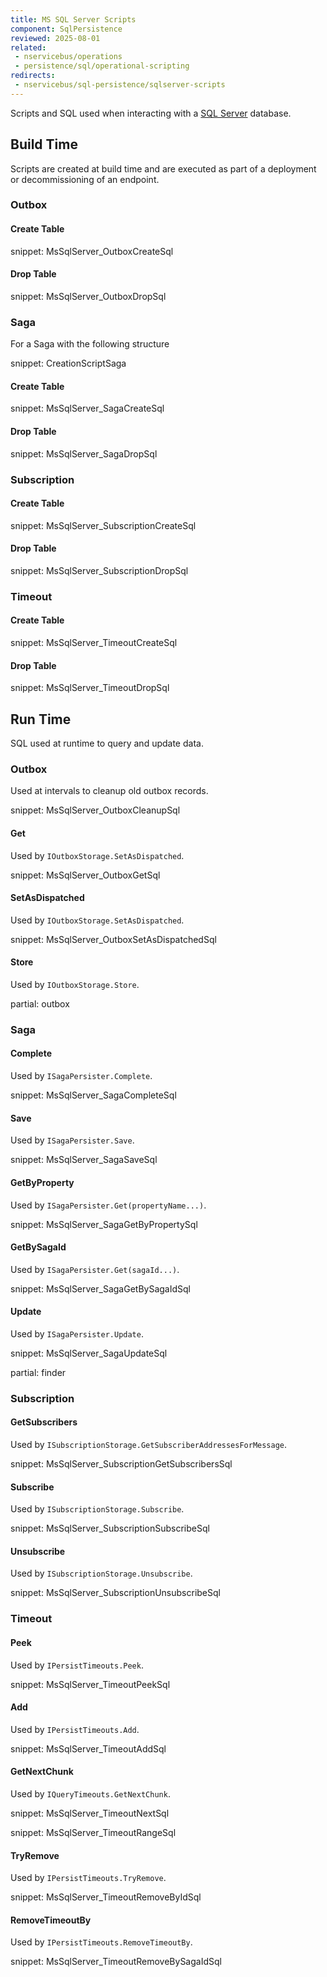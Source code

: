```yaml
---
title: MS SQL Server Scripts
component: SqlPersistence
reviewed: 2025-08-01
related:
 - nservicebus/operations
 - persistence/sql/operational-scripting
redirects:
 - nservicebus/sql-persistence/sqlserver-scripts
---
```



Scripts and SQL used when interacting with a [SQL Server](https://www.microsoft.com/en-au/sql-server/) database.


## Build Time

Scripts are created at build time and are executed as part of a deployment or decommissioning of an endpoint.


### Outbox


#### Create Table

snippet: MsSqlServer_OutboxCreateSql


#### Drop Table

snippet: MsSqlServer_OutboxDropSql


### Saga

For a Saga with the following structure 

snippet: CreationScriptSaga


#### Create Table

snippet: MsSqlServer_SagaCreateSql


#### Drop Table

snippet: MsSqlServer_SagaDropSql


### Subscription


#### Create Table

snippet: MsSqlServer_SubscriptionCreateSql


#### Drop Table

snippet: MsSqlServer_SubscriptionDropSql


### Timeout


#### Create Table

snippet: MsSqlServer_TimeoutCreateSql


#### Drop Table

snippet: MsSqlServer_TimeoutDropSql


## Run Time

SQL used at runtime to query and update data.


### Outbox

Used at intervals to cleanup old outbox records.

snippet: MsSqlServer_OutboxCleanupSql


#### Get

Used by `IOutboxStorage.SetAsDispatched`.

snippet: MsSqlServer_OutboxGetSql


#### SetAsDispatched

Used by `IOutboxStorage.SetAsDispatched`.

snippet: MsSqlServer_OutboxSetAsDispatchedSql


#### Store

Used by `IOutboxStorage.Store`.

partial: outbox


### Saga


#### Complete

Used by `ISagaPersister.Complete`.

snippet: MsSqlServer_SagaCompleteSql


#### Save

Used by `ISagaPersister.Save`.

snippet: MsSqlServer_SagaSaveSql


#### GetByProperty

Used by `ISagaPersister.Get(propertyName...)`.

snippet: MsSqlServer_SagaGetByPropertySql


#### GetBySagaId

Used by `ISagaPersister.Get(sagaId...)`.

snippet: MsSqlServer_SagaGetBySagaIdSql


#### Update

Used by `ISagaPersister.Update`.

snippet: MsSqlServer_SagaUpdateSql


partial: finder


### Subscription


#### GetSubscribers

Used by `ISubscriptionStorage.GetSubscriberAddressesForMessage`.

snippet: MsSqlServer_SubscriptionGetSubscribersSql


#### Subscribe

Used by `ISubscriptionStorage.Subscribe`.

snippet: MsSqlServer_SubscriptionSubscribeSql


#### Unsubscribe

Used by `ISubscriptionStorage.Unsubscribe`.

snippet: MsSqlServer_SubscriptionUnsubscribeSql


### Timeout


#### Peek

Used by `IPersistTimeouts.Peek`.

snippet: MsSqlServer_TimeoutPeekSql


#### Add

Used by `IPersistTimeouts.Add`.

snippet: MsSqlServer_TimeoutAddSql


#### GetNextChunk

Used by `IQueryTimeouts.GetNextChunk`.

snippet: MsSqlServer_TimeoutNextSql

snippet: MsSqlServer_TimeoutRangeSql


#### TryRemove

Used by `IPersistTimeouts.TryRemove`.

snippet: MsSqlServer_TimeoutRemoveByIdSql


#### RemoveTimeoutBy

Used by `IPersistTimeouts.RemoveTimeoutBy`.

snippet: MsSqlServer_TimeoutRemoveBySagaIdSql

